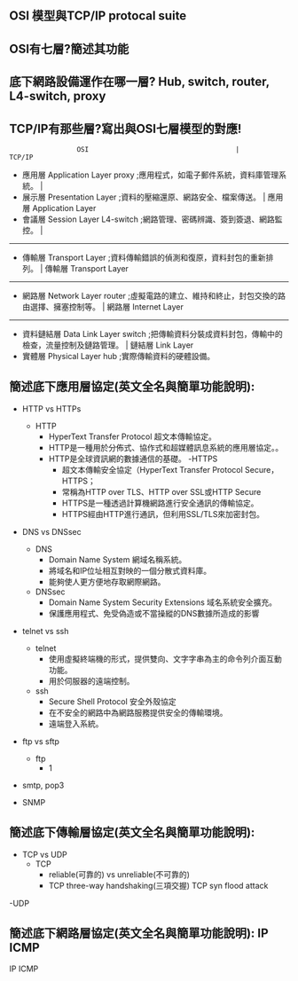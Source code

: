 ## OSI 模型與TCP/IP protocal suite
## OSI有七層?簡述其功能
## 底下網路設備運作在哪一層? Hub, switch, router, L4-switch, proxy
## TCP/IP有那些層?寫出與OSI七層模型的對應!
                     OSI                                     |                                               TCP/IP
  - 應用層 Application Layer     proxy      ;應用程式，如電子郵件系統，資料庫管理系統。 |  
  - 展示層 Presentation Layer               ;資料的壓縮還原、網路安全、檔案傳送。       |                        應用層 Application Layer
  - 會議層 Session Layer         L4-switch  ;網路管理、密碼辨識、簽到簽退、網路監控。    |
---------------------------------------------------------------------------------------------------------------- 
  - 傳輸層 Transport Layer                  ;資料傳輸錯誤的偵測和復原，資料封包的重新排列。	|                     傳輸層 Transport Layer
---------------------------------------------------------------------------------------------------------------- 
  - 網路層 Network Layer         router     ;虛擬電路的建立、維持和終止，封包交換的路由選擇、擁塞控制等。 |         網路層 Internet Layer
---------------------------------------------------------------------------------------------------------------- 
  - 資料鏈結層 Data Link Layer   switch     ;把傳輸資料分裝成資料封包，傳輸中的檢查，流量控制及鏈路管理。  |         鏈結層 Link Layer
  - 實體層 Physical Layer        hub        ;實際傳輸資料的硬體設備。


## 簡述底下應用層協定(英文全名與簡單功能說明):
 - HTTP vs HTTPs
      - HTTP
        - HyperText Transfer Protocol 超文本傳輸協定。
        - HTTP是一種用於分佈式、協作式和超媒體訊息系統的應用層協定。。
        - HTTP是全球資訊網的數據通信的基礎。
        -HTTPS
          - 超文本傳輸安全協定（HyperText Transfer Protocol Secure，HTTPS；
          - 常稱為HTTP over TLS、HTTP over SSL或HTTP Secure
          - HTTPS是一種透過計算機網路進行安全通訊的傳輸協定。
          - HTTPS經由HTTP進行通訊，但利用SSL/TLS來加密封包。
 - DNS vs DNSsec
    - DNS
      - Domain Name System 網域名稱系統。
      - 將域名和IP位址相互對映的一個分散式資料庫。
      - 能夠使人更方便地存取網際網路。
    - DNSsec
      - Domain Name System Security Extensions 域名系統安全擴充。
      - 保護應用程式、免受偽造或不當操縱的DNS數據所造成的影響
 - telnet vs ssh
    - telnet
      - 使用虛擬終端機的形式，提供雙向、文字字串為主的命令列介面互動功能。
      - 用於伺服器的遠端控制。
    - ssh
      - Secure Shell Protocol 安全外殼協定
      - 在不安全的網路中為網路服務提供安全的傳輸環境。
      - 遠端登入系統。
 - ftp vs sftp
    - ftp
      - 1
 - smtp, pop3
 
 - SNMP
## 簡述底下傳輸層協定(英文全名與簡單功能說明):
 - TCP vs UDP
    - TCP
      - reliable(可靠的) vs unreliable(不可靠的)
      - TCP three-way handshaking(三項交握)
    TCP syn flood attack

 -UDP
## 簡述底下網路層協定(英文全名與簡單功能說明): IP ICMP
IP
ICMP
